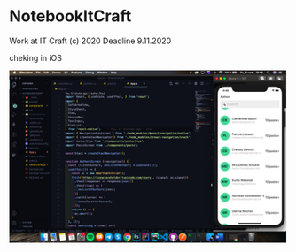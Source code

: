 # NotebookItCraft

Work at IT Craft (c) 2020
Deadline 9.11.2020

cheking in iOS

<img style='width: 500px' src='https://github.com/Sk3ll/NotebookItCraft/blob/main/screenshot.png?raw=true' alt="screenshot">